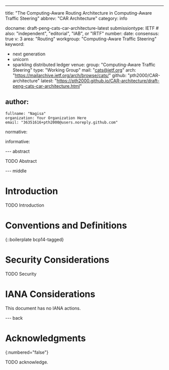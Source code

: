 ---
title: "The Computing-Aware Routing Architecture in Computing-Aware Traffic Steering"
abbrev: "CAR Architecture"
category: info

docname: draft-peng-cats-car-architecture-latest
submissiontype: IETF  # also: "independent", "editorial", "IAB", or "IRTF"
number:
date:
consensus: true
v: 3
area: "Routing"
workgroup: "Computing-Aware Traffic Steering"
keyword:
 - next generation
 - unicorn
 - sparkling distributed ledger
venue:
  group: "Computing-Aware Traffic Steering"
  type: "Working Group"
  mail: "cats@ietf.org"
  arch: "https://mailarchive.ietf.org/arch/browse/cats/"
  github: "pth2000/CAR-architecture"
  latest: "https://pth2000.github.io/CAR-architecture/draft-peng-cats-car-architecture.html"

author:
 -
    fullname: "Nagisa"
    organization: Your Organization Here
    email: "36351616+pth2000@users.noreply.github.com"

normative:

informative:


--- abstract

TODO Abstract


--- middle

# Introduction

TODO Introduction


# Conventions and Definitions

{::boilerplate bcp14-tagged}


# Security Considerations

TODO Security


# IANA Considerations

This document has no IANA actions.


--- back

# Acknowledgments
{:numbered="false"}

TODO acknowledge.
